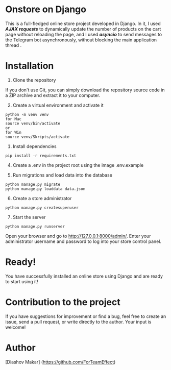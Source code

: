 # Onstore on Django

This is a full-fledged online store project developed in Django.
In it, I used ***AJAX requests*** to dynamically update the number of products on the cart page without reloading the page, and I used ***asyncio*** to send messages to the Telegram bot asynchronously, without blocking the main application thread .

# Installation

1. Clone the repository

If you don't use Git, you can simply download the repository source code in a ZIP archive and extract it to your computer.

2. Create a virtual environment and activate it
```
python -m venv venv
for Mac
source venv/bin/activate
or
for Win
source venv/Skripts/activate
```
1. Install dependencies
```
pip install -r requirements.txt
```
4. Create a .env in the project root using the image .env.example

5. Run migrations and load data into the database
```
python manage.py migrate
python manage.py loaddata data.json
```
6. Create a store administrator
```
python manage.py createsuperuser
```
7. Start the server
```
python manage.py runserver
```
Open your browser and go to http://127.0.0.1:8000/admin/. Enter your administrator username and password to log into your store control panel.

# Ready!
You have successfully installed an online store using Django and are ready to start using it!

# Contribution to the project
If you have suggestions for improvement or find a bug, feel free to create an issue, send a pull request, or write directly to the author. Your input is welcome!

# Author
[Diashov Makar] (https://github.com/ForTeamEffect)